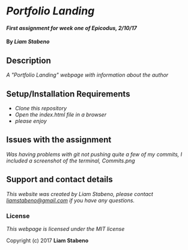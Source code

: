 # _Portfolio Landing_

#### _First assignment for week one of Epicodus, 2/10/17_

#### By _**Liam Stabeno**_

## Description

_A "Portfolio Landing" webpage with information about the author_

## Setup/Installation Requirements

* _Clone this repository_
* _Open the index.html file in a browser_
* _please enjoy_

## Issues with the assignment

_Was having problems with git not pushing quite a few of my commits, I included a screenshot of the terminal, Commits.png_

## Support and contact details

_This website was created by Liam Stabeno, please contact liamstabeno@gmail.com if you have any questions._









### License

*This webpage is licensed under the MIT license*

Copyright (c) 2017 **Liam Stabeno**
